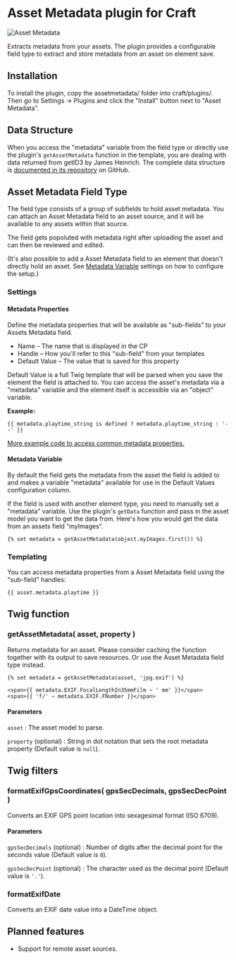 # Asset Metadata plugin for Craft

![Asset Metadata](https://github.com/carlcs/craft-assetmetadata/blob/master/assetmetadata.png)

Extracts metadata from your assets. The plugin provides a configurable field type to extract and store metadata from an asset on element save.

## Installation

To install the plugin, copy the assetmetadata/ folder into craft/plugins/. Then go to Settings → Plugins and click the "Install" button next to "Asset Metadata".

## Data Structure

When you access the "metadata" variable from the field type or directly use the plugin's `getAssetMetadata` function in the template, you are dealing with data returned from getID3 by James Heinrich. The complete data structure is [documented in its repository][1] on GitHub.


  [1]: https://github.com/JamesHeinrich/getID3/blob/master/structure.txt

## Asset Metadata Field Type

The field type consists of a group of subfields to hold asset metadata. You can attach an Asset Metadata field to an asset source, and it will be available to any assets within that source.

The field gets popoluted with metadata right after uploading the asset and can then be reviewed and edited.

(It's also possible to add a Asset Metadata field to an element that doesn't directly hold an asset. See [Metadata Variable](#metadata-variable) settings on how to configure the setup.)

### Settings

#### Metadata Properties

Define the metadata properties that will be available as "sub-fields" to your Assets Metadata field.

- Name – The name that is displayed in the CP
- Handle – How you'll refer to this "sub-field" from your templates
- Default Value – The value that is saved for this property

Default Value is a full Twig template that will be parsed when you save the element the field is attached to. You can access the asset's metadata via a "metadata" variable and the element itself is accessible via an "object" variable.

**Example:**

```twig
{{ metadata.playtime_string is defined ? metadata.playtime_string : '--' }}
```

[More example code to access common metadata properties.][3]


  [3]: examples/common-properties.md

#### Metadata Variable

By default the field gets the metadata from the asset the field is added to and makes a variable "metadata" available for use in the Default Values configuration column.

If the field is used with another element type, you need to manually set a "metadata" variable. Use the plugin's `getData` function and pass in the asset model you want to get the data from. Here's how you would get the data from an assets field “myImages”.

```twig
{% set metadata = getAssetMetadata(object.myImages.first()) %}
```

### Templating

You can access metadata properties from a Asset Metadata field using the "sub-field" handles:

```twig
{{ asset.metadata.playtime }}
```

## Twig function

### getAssetMetadata( asset, property )

Returns metadata for an asset. Please consider caching the function together with its output to save resources. Or use the Asset Metadata field type instead.

```twig
{% set metadata = getAssetMetadata(asset, 'jpg.exif') %}

<span>{{ metadata.EXIF.FocalLengthIn35mmFilm ~ ' mm' }}</span>
<span>{{ 'f/' ~ metadata.EXIF.FNumber }}</span>
```

#### Parameters

`asset`
:   The asset model to parse.

`property` (optional)
:   String in dot notation that sets the root metadata property (Default value is `null`).

## Twig filters

### formatExifGpsCoordinates( gpsSecDecimals, gpsSecDecPoint )

Converts an EXIF GPS point location into sexagesimal format (ISO 6709).

#### Parameters

`gpsSecDecimals` (optional)
:   Number of digits after the decimal point for the seconds value (Default value is `0`).

`gpsSecDecPoint` (optional)
:   The character used as the decimal point (Default value is `'.'`).

### formatExifDate

Converts an EXIF date value into a DateTime object.

## Planned features

- Support for remote asset sources.

